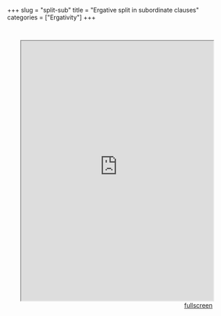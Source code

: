 +++
slug = "split-sub"
title = "Ergative split in subordinate clauses"
categories = ["Ergativity"]
+++

<head>
<style type="text/css">
	.padding {
		padding: 30px;
	}
</style>
</head>

<body>
<div class="padding">
<iframe src="https://sasha-kozhukhar.github.io/guatemala_atlas/maps/split_subordinate.html" width = "100%" height = "600px"></iframe>
<div align="right"><a href="https://sasha-kozhukhar.github.io/guatemala_atlas/maps/split_subordinate.html" target="_blank" class="button">fullscreen</a></div>
</div>
</body>
